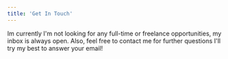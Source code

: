 ```yaml
---
title: 'Get In Touch'
---
```


Im currently I'm not looking for any full-time or freelance opportunities, my inbox is always open. Also, feel free to contact me for further questions I'll try my best to answer your email!

